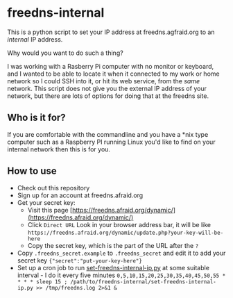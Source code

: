 # freedns-internal

This is a python script to set your IP address at freedns.agfraid.org to an *internal* IP address.

Why would you want to do such a thing?

I was working with a Rasberry Pi computer with no monitor or keyboard, and I wanted to be able to locate it when it connected to my work or home network so I could SSH into it, or hit its web service, from the *same* network. This script does not give you the external IP address of your network, but there are lots of options for doing that at the freedns site.

## Who is it for?

If you are comfortable with the commandline and you have a \*nix type computer such as a Raspberry PI running Linux you'd like to find on your internal network then this is for you.

## How to use

 * Check out this repository
 * Sign up for an account at freedns.afraid.org
 * Get your secret key:
    * Visit this page [https://freedns.afraid.org/dynamic/](https://freedns.afraid.org/dynamic/)
    * Click `Direct URL`
       Look in your browser address bar, it will be like `https://freedns.afraid.org/dynamic/update.php?your-key-will-be-here`
    * Copy the secret key, which is the part of the URL after the `?`
 * Copy `.freedns_secret.example` to `.freedns_secret` and edit it to add your secret key
     `{"secret":"put-your-key-here"}`
 * Set up a cron job to run [set-freedns-internal-ip.py](./set-freedns-internal-ip.py) at some suitable interval - I do it every five minutes
     `0,5,10,15,20,25,30,35,40,45,50,55 * * * * sleep 15 ; /path/to/freedns-internal/set-freedns-internal-ip.py >> /tmp/freedns.log 2>&1 &`
